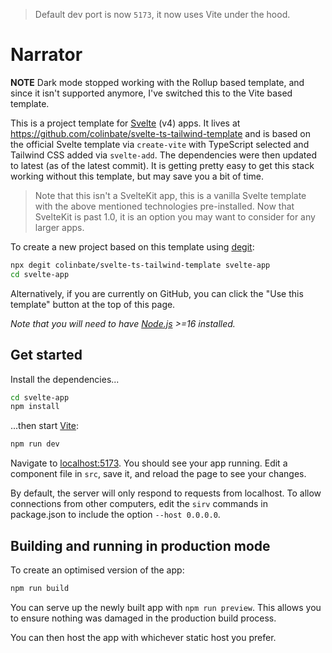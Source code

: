 > Default dev port is now `5173`, it now uses Vite under the hood.
# Narrator

**NOTE** Dark mode stopped working with the Rollup based template, and since it isn't supported anymore, I've switched this to the Vite based template.

This is a project template for [Svelte](https://svelte.dev) (v4) apps. It lives at https://github.com/colinbate/svelte-ts-tailwind-template and is based on the official Svelte template via `create-vite` with TypeScript selected and Tailwind CSS added via `svelte-add`. The dependencies were then updated to latest (as of the latest commit). It is getting pretty easy to get this stack working without this template, but may save you a bit of time.

> Note that this isn't a SvelteKit app, this is a vanilla Svelte template with the above mentioned technologies pre-installed. Now that SvelteKit is past 1.0, it is an option you may want to consider for any larger apps.

To create a new project based on this template using [degit](https://github.com/Rich-Harris/degit):

```bash
npx degit colinbate/svelte-ts-tailwind-template svelte-app
cd svelte-app
```

Alternatively, if you are currently on GitHub, you can click the "Use this template" button at the top of this page.

*Note that you will need to have [Node.js](https://nodejs.org) >=16 installed.*

## Get started

Install the dependencies...

```bash
cd svelte-app
npm install
```

...then start [Vite](https://vitejs.dev/):

```bash
npm run dev
```

Navigate to [localhost:5173](http://localhost:5173). You should see your app running. Edit a component file in `src`, save it, and reload the page to see your changes.

By default, the server will only respond to requests from localhost. To allow connections from other computers, edit the `sirv` commands in package.json to include the option `--host 0.0.0.0`.

## Building and running in production mode

To create an optimised version of the app:

```bash
npm run build
```

You can serve up the newly built app with `npm run preview`. This allows you to ensure nothing was damaged in the production build process.

You can then host the app with whichever static host you prefer.
